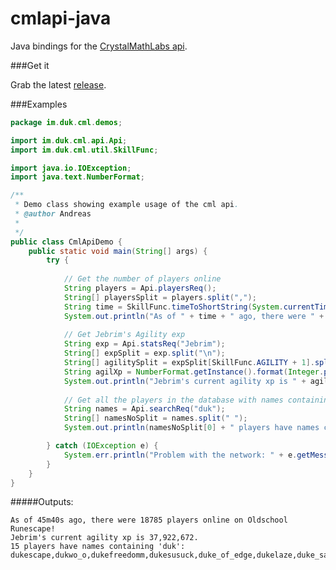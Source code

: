 cmlapi-java
==========

Java bindings for the [CrystalMathLabs api](http://crystalmathlabs.com/tracker/api.php).

###Get it

Grab the latest [release](http://github.com/dukky/cmlapi-java/releases).

###Examples


```java
package im.duk.cml.demos;

import im.duk.cml.api.Api;
import im.duk.cml.util.SkillFunc;

import java.io.IOException;
import java.text.NumberFormat;

/**
 * Demo class showing example usage of the cml api.
 * @author Andreas
 *
 */
public class CmlApiDemo {
	public static void main(String[] args) {
		try {
			
			// Get the number of players online
			String players = Api.playersReq();
			String[] playersSplit = players.split(",");
			String time = SkillFunc.timeToShortString(System.currentTimeMillis()/1000 - Integer.parseInt(playersSplit[0]));
			System.out.println("As of " + time + " ago, there were " + playersSplit[1] + " players online on Oldschool Runescape!");
			
			// Get Jebrim's Agility exp
			String exp = Api.statsReq("Jebrim");
			String[] expSplit = exp.split("\n");
			String[] agilitySplit = expSplit[SkillFunc.AGILITY + 1].split(",");
			String agilXp = NumberFormat.getInstance().format(Integer.parseInt(agilitySplit[0]));
			System.out.println("Jebrim's current agility xp is " + agilXp + ".");
			
			// Get all the players in the database with names containing 'duk'
			String names = Api.searchReq("duk");
			String[] namesNoSplit = names.split(" ");
			System.out.println(namesNoSplit[0] + " players have names containing 'duk': " + namesNoSplit[1]);

		} catch (IOException e) {
			System.err.println("Problem with the network: " + e.getMessage());
		}
	}
}
```
#####Outputs:

    As of 45m40s ago, there were 18785 players online on Oldschool Runescape!
    Jebrim's current agility xp is 37,922,672.
    15 players have names containing 'duk': dukescape,dukwo_o,dukefreedomm,dukesusuck,duke_of_edge,dukelaze,duke_salad,dukky,duke_1120,duke_bound,duke_finance,filthy_dukes,produktion,los_dukes,psydukc
